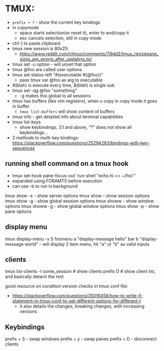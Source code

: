 # TMUX:
- `prefix + ?` - show the current key bindings
- in copymode
    - space starts selection(or reset it), enter to end/copy it
    - esc cancels selection, still in copy mode
- ctrl-] to paste clipboard
- tmux new session is 80x25:
    - https://www.reddit.com/r/tmux/comments/7i9dd2/tmux_resizepane_sizes_are_wrong_after_updating_to/
- tmux set -u option   - will unset that option
- tmux @foo are called user options
- tmux set status-left "#(executable #{@foo})"
    - pass tmux var @foo as arg to executable
- #(blah) is execute every time, $(blah) is single sub
- tmux set -qg @foo "something"
    - -g makes this global to all sessions
- tmux has buffers (like vim registers), when u copy in copy mode it goes in buffer
    - `tmux list-buffers` will show content of buffers
- tmux info - get detailed info about terminal capabilities
- tmux list-keys
    - show keybindings, 3.1 and above, "?" does not show all keybindings...
- 2 methods to multi-key bindings: https://stackoverflow.com/questions/25294283/bindings-with-key-sequences

## running shell command on a tmux hook
- tmux set-hook pane-focus-out 'run-shell "echo hi >> ~/foo"'
- expanded using FORAMTS before execution
- can use -b to run in background

tmux show -s    - show server options
tmux show       - show session options
tmux show -g    - show global session options
tmux showw      - show window options
tmux showw -g   - show global window options
tmux show -p    - show pane options

## display menu
tmux display-menu -x S foomenu a "display-message hello" bar b "display-message world"
    - will display 2 item menu, hit "a" or "b" as valid inputs

## clients
tmux list-clients -t some_session      # show clients
prefix D                               # show client list, and basically detach the rest

good resource on condition version checks in tmux conf file:
- https://stackoverflow.com/questions/35016458/how-to-write-if-statement-in-tmux-conf-to-set-different-options-for-different-t
    - it also details the changes, breaking changes, with increasing versions

## Keybindings
prefix + S  - swap windows
prefix + y  - swap panes
prefix + D  - disconnect clients
